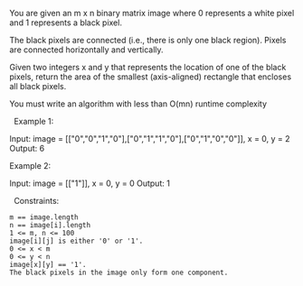 You are given an m x n binary matrix image where 0 represents a white pixel and 1 represents a black pixel.

The black pixels are connected (i.e., there is only one black region). Pixels are connected horizontally and vertically.

Given two integers x and y that represents the location of one of the black pixels, return the area of the smallest (axis-aligned) rectangle that encloses all black pixels.

You must write an algorithm with less than O(mn) runtime complexity

 
Example 1:

Input: image = [["0","0","1","0"],["0","1","1","0"],["0","1","0","0"]], x = 0, y = 2
Output: 6


Example 2:

Input: image = [["1"]], x = 0, y = 0
Output: 1


 
Constraints:


	m == image.length
	n == image[i].length
	1 <= m, n <= 100
	image[i][j] is either '0' or '1'.
	0 <= x < m
	0 <= y < n
	image[x][y] == '1'.
	The black pixels in the image only form one component.

